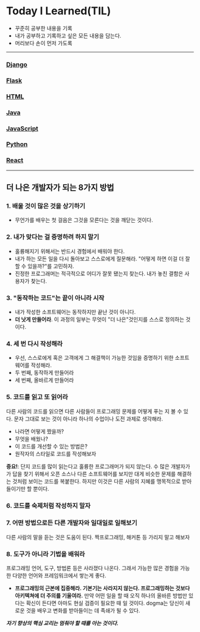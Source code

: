 # Today I Learned(TIL)

- 꾸준히 공부한 내용을 기록
- 내가 공부하고 기록하고 싶은 모든 내용을 담는다.
- 머리보다 손이 먼저 가도록
***
### [Django](https://github.com/GiSeok-Hong/TIL/blob/master/Django/README.md)
### [Flask](https://github.com/GiSeok-Hong/TIL/blob/master/Flask/README.md)
### [HTML](https://github.com/GiSeok-Hong/TIL/blob/master/HTML/README.md)
### [Java](https://github.com/GiSeok-Hong/TIL/blob/master/Java/README.md)
### [JavaScript](https://github.com/GiSeok-Hong/TIL/blob/master/JavaScript/README.md)
### [Python](https://github.com/GiSeok-Hong/TIL/blob/master/Python/README.md)
### [React](https://github.com/GiSeok-Hong/TIL/blob/master/React/README.md)
***
## 더 나은 개발자가 되는 8가지 방법

### 1. 배울 것이 많은 것을 상기하기 

- 무언가를 배우는 첫 걸음은 그것을 모른다는 것을 깨닫는 것이다.



### 2. 내가 맞다는 걸 증명하려 하지 말기 

- 훌륭해지기 위해서는 반드시 경험에서 배워야 한다. 
- 내가 하는 모든 일을 다시 돌아보고 스스로에게 질문해라. "어떻게 하면 이걸 더 잘할 수 있을까?"를 고민하자.
- 진정한 프로그래머는 적극적으로 어디가 잘못 됐는지 찾는다. 내가 놓친 결함은 사용자가 찾는다.



### 3. "동작하는 코드"는 끝이 아니라 시작

- 내가 작성한 소프트웨어는 동작하지만 끝난 것이 아니다. 
- **더 낫게 만들어라**. 이 과정의 일부는 무엇이 "더 나은"것인지를 스스로 정의하는 것이다.



### 4. 세 번 다시 작성해라 

- 우선, 스스로에게 혹은 고객에게 그 해결책이 가능한 것임을 증명하기 위한 소프트웨어를 작성해라. 
- 두 번째, 동작하게 만들어라
- 세 번째, 올바르게 만들어라



### 5. 코드를 읽고 또 읽어라

다른 사람의 코드를 읽으면 다른 사람들이 프로그래밍 문제를 어떻게 푸는 지 볼 수 있다. 문자 그대로 보는 것이 아니라 하나의 수업이나 도전 과제로 생각해라.

- 나라면 어떻게 짰을까?
- 무엇을 배웠나?
- 이 코드를 개선할 수 있는 방법은?
- 원작자의 스타일로 코드를 작성해보자 



**중요!**: 단지 코드를 많이 읽는다고 훌륭한 프로그래머가 되지 않는다. 수 많은 개발자가가 답을 찾기 위해서 오픈 소스나 다른 소프트웨어를 보지만 대게 비슷한 문제를 해결하는 것처럼 보이는 코드를 복붙한다. 하지만 이것은 다른 사람의 지혜를 맹목적으로 받아들이기만 할 뿐이다.



### 6. 코드를 숙제처럼 작성하지 말자

### 7.  어떤 방법으로든 다른 개발자와 일대일로 일해보기 

다른 사람의 말을 듣는 것은 도움이 된다. 짝프로그래밍, 해커톤 등 가리지 말고 해보자 



### 8. 도구가 아니라 기법을 배워라 

프로그래밍 언어, 도구, 방법론 등은 사라졌다 나온다. 그래서 가능한 많은 경험을 가능한 다양한 언어와 프레임워크에서 쌓는게 좋다. 

- **프로그래밍의 근본에 집중해라. 기본기는 사라지지 않는다. 프로그래밍하는 것보다 아키텍쳐에 더 주의를 기울여라.** 만약 어떤 일을 할 때 오직 하나의 올바른 방법만 있다는 확신이 든다면 아마도 현실 검증이 필요한 때 일 것이다. dogma는 당신이 새로운 것을 배우고 변화를 받아들이는 데 족쇄가 될 수 있다.

**_자기 향상의 핵심 교리는 멈춰야 할 때를 아는 것이다._**

